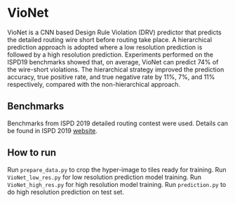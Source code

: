 # VioNet
VioNet is a CNN based Design Rule Violation (DRV) predictor that predicts the detailed routing wire short before routing take place. A hierarchical prediction approach is adopted where a low resolution prediction is followed by a high resolution prediction. Experiments performed on the ISPD19 benchmarks showed that, on average, VioNet can predict 74\% of the wire-short violations. The hierarchical strategy improved the prediction accuracy, true positive rate, and true negative rate by 11%, 7%, and 11% respectively, compared with the non-hierarchical approach.

## Benchmarks
Benchmarks from ISPD 2019 detailed routing contest were used. Details can be found in ISPD 2019 [website](http://www.ispd.cc/contests/19/).

## How to run
Run `prepare_data.py` to crop the hyper-image to tiles ready for training. Run `VioNet_low_res.py` for low resolution prediction model training. Run `VioNet_high_res.py` for high resolution model training. Run `prediction.py` to do high resolution prediction on test set.
